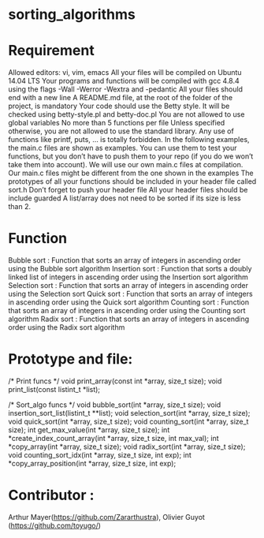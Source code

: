 # sorting_algorithms

# Requirement

Allowed editors: vi, vim, emacs
All your files will be compiled on Ubuntu 14.04 LTS
Your programs and functions will be compiled with gcc 4.8.4 using the flags -Wall -Werror -Wextra and -pedantic
All your files should end with a new line
A README.md file, at the root of the folder of the project, is mandatory
Your code should use the Betty style. It will be checked using betty-style.pl and betty-doc.pl
You are not allowed to use global variables
No more than 5 functions per file
Unless specified otherwise, you are not allowed to use the standard library. Any use of functions like printf, puts, … is totally forbidden.
In the following examples, the main.c files are shown as examples. You can use them to test your functions, but you don’t have to push them to your repo (if you do we won’t take them into account). We will use our own main.c files at compilation. Our main.c files might be different from the one shown in the examples
The prototypes of all your functions should be included in your header file called sort.h
Don’t forget to push your header file
All your header files should be include guarded
A list/array does not need to be sorted if its size is less than 2.

# Function
Bubble sort : Function that sorts an array of integers in ascending order using the Bubble sort algorithm
Insertion sort : Function that sorts a doubly linked list of integers in ascending order using the Insertion sort algorithm
Selection sort : Function that sorts an array of integers in ascending order using the Selection sort
Quick sort : Function that sorts an array of integers in ascending order using the Quick sort algorithm
Counting sort : Function that sorts an array of integers in ascending order using the Counting sort algorithm
Radix sort : Function that sorts an array of integers in ascending order using the Radix sort algorithm

# Prototype and file:
/* Print funcs */
void print_array(const int *array, size_t size);
void print_list(const listint_t *list);

/* Sort_algo funcs  */
void bubble_sort(int *array, size_t size);
void insertion_sort_list(listint_t **list);
void selection_sort(int *array, size_t size);
void quick_sort(int *array, size_t size);
void counting_sort(int *array, size_t size);
int get_max_value(int *array, size_t size);
int *create_index_count_array(int *array, size_t size, int max_val);
int *copy_array(int *array, size_t size);
void radix_sort(int *array, size_t size);
void counting_sort_idx(int *array, size_t size, int exp);
int *copy_array_position(int *array, size_t size, int exp);

# Contributor :
Arthur Mayer(https://github.com/Zararthustra), Olivier Guyot (https://github.com/toyugo/)
